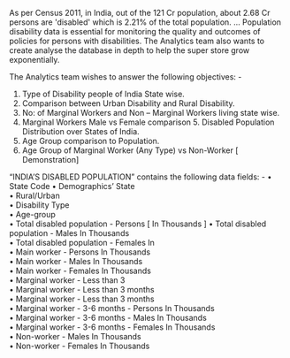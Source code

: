 As per Census 2011, in India, out of the 121 Cr population, about 2.68 Cr persons are 'disabled' which is 2.21% of the total population. ... Population disability data is essential for monitoring the quality and outcomes of policies for persons with disabilities. The Analytics team also wants to create analyse the database in depth to help the super store grow exponentially. 

 The Analytics team wishes to answer the following objectives: - 
1.	Type of Disability people of India State wise. 
2.	Comparison between Urban Disability and Rural Disability.   
3.	No: of Marginal Workers and Non – Marginal Workers living state wise. 
4.	Marginal Workers Male vs Female comparison 5. Disabled Population Distribution over States of India. 
6.	Age Group comparison to Population. 
7.	Age Group of Marginal Worker (Any Type) vs Non-Worker [ Demonstration]   

“INDIA’S DISABLED POPULATION” contains the following data fields: - 
•	State Code 
•	Demographics’ State  
•	Rural/Urban  
•	Disability Type  
•	Age-group  
•	Total disabled population - Persons [ In Thousands ] 
•	Total disabled population - Males In Thousands  
•	Total disabled population - Females In  
•	Main worker - Persons In Thousands  
•	Main worker - Males In Thousands  
•	Main worker - Females In Thousands  
•	Marginal worker - Less than 3  
•	Marginal worker - Less than 3 months  
•	Marginal worker - Less than 3 months  
•	Marginal worker - 3-6 months - Persons In Thousands  
•	Marginal worker - 3-6 months - Males In Thousands  
•	Marginal worker - 3-6 months - Females In Thousands  
•	Non-worker - Males In Thousands  
•	Non-worker - Females In Thousands 


